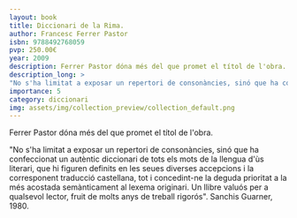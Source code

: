 ```yaml
---
layout: book
title: Diccionari de la Rima.
author: Francesc Ferrer Pastor
isbn: 9788492768059
pvp: 250.00€
year: 2009
description: Ferrer Pastor dóna més del que promet el títol de l'obra.
description_long: >
"No s'ha limitat a exposar un repertori de consonàncies, sinó que ha confeccionat un autèntic diccionari de tots els mots de la llengua d'ùs literari, que hi figuren definits en les seues diverses accepcions i la corresponent traducció castellana, tot i concedint-ne la deguda prioritat a la més acostada semànticament al lexema originari. Un llibre valuós per a qualsevol lector, fruit de molts anys de treball rigorós". Sanchis Guarner, 1980.
importance: 5
category: diccionari
img: assets/img/collection_preview/collection_default.png
---
```


Ferrer Pastor dóna més del que promet el títol de l'obra.

>
"No s'ha limitat a exposar un repertori de consonàncies, sinó que ha confeccionat un autèntic diccionari de tots els mots de la llengua d'ùs literari, que hi figuren definits en les seues diverses accepcions i la corresponent traducció castellana, tot i concedint-ne la deguda prioritat a la més acostada semànticament al lexema originari. Un llibre valuós per a qualsevol lector, fruit de molts anys de treball rigorós". Sanchis Guarner, 1980.
